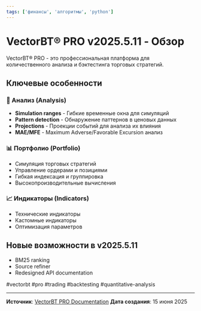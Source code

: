 ```yaml
---
tags: ['финансы', 'алгоритмы', 'python']
---
```


# VectorBT® PRO v2025.5.11 - Обзор

VectorBT® PRO - это профессиональная платформа для количественного анализа и бэктестинга торговых стратегий.

## Ключевые особенности

### 🔬 Анализ (Analysis)
- **Simulation ranges** - Гибкие временные окна для симуляций
- **Pattern detection** - Обнаружение паттернов в ценовых данных
- **Projections** - Проекции событий для анализа их влияния
- **MAE/MFE** - Maximum Adverse/Favorable Excursion анализ

### 📊 Портфолио (Portfolio)
- Симуляция торговых стратегий
- Управление ордерами и позициями
- Гибкая индексация и группировка
- Высокопроизводительные вычисления

### 📈 Индикаторы (Indicators)
- Технические индикаторы
- Кастомные индикаторы
- Оптимизация параметров

## Новые возможности в v2025.5.11
- BM25 ranking
- Source refiner
- Redesigned API documentation

#vectorbt #pro #trading #backtesting #quantitative-analysis

---
**Источник**: [VectorBT PRO Documentation](https://vectorbt.pro/pvt_7bb7e815/)
**Дата создания**: 15 июня 2025